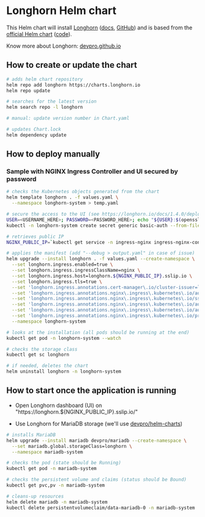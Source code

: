 # Longhorn Helm chart

This Helm chart will install [Longhorn](https://longhorn.io/) ([docs](https://longhorn.io/docs/), [GitHub](https://github.com/longhorn/longhorn))
and is based from the [official Helm chart](https://longhorn.io/docs/1.4.0/deploy/install/install-with-helm/) ([code](https://github.com/longhorn/charts)).

Know more about Longhorn: [devpro.github.io](https://devpro.github.io/rancher-ecosystem/docs/longhorn.html)

## How to create or update the chart

```bash
# adds helm chart repository
helm repo add longhorn https://charts.longhorn.io
helm repo update

# searches for the latest version
helm search repo -l longhorn

# manual: update version number in Chart.yaml

# updates Chart.lock
helm dependency update
```

## How to deploy manually

### Sample with NGINX Ingress Controller and UI secured by password

```bash
# checks the Kubernetes objects generated from the chart
helm template longhorn . -f values.yaml \
  --namespace longhorn-system > temp.yaml

# secure the access to the UI (see https://longhorn.io/docs/1.4.0/deploy/accessing-the-ui/longhorn-ingress/)
USER=<USERNAME_HERE>; PASSWORD=<PASSWORD_HERE>; echo "${USER}:$(openssl passwd -stdin -apr1 <<< ${PASSWORD})" >> auth
kubectl -n longhorn-system create secret generic basic-auth --from-file=auth

# retrieves public IP
NGINX_PUBLIC_IP=`kubectl get service -n ingress-nginx ingress-nginx-controller --output jsonpath='{.status.loadBalancer.ingress[0].ip}'`

# applies the manifest (add "--debug > output.yaml" in case of issue)
helm upgrade --install longhorn . -f values.yaml --create-namespace \
  --set longhorn.ingress.enabled=true \
  --set longhorn.ingress.ingressClassName=nginx \
  --set longhorn.ingress.host=longhorn.${NGINX_PUBLIC_IP}.sslip.io \
  --set longhorn.ingress.tls=true \
  --set 'longhorn.ingress.annotations.cert-manager\.io/cluster-issuer=letsencrypt-prod' \
  --set 'longhorn.ingress.annotations.nginx\.ingress\.kubernetes\.io/auth-type=basic' \
  --set 'longhorn.ingress.annotations.nginx\.ingress\.kubernetes\.io/ssl-redirect="false"' \
  --set 'longhorn.ingress.annotations.nginx\.ingress\.kubernetes\.io/auth-secret=basic-auth' \
  --set 'longhorn.ingress.annotations.nginx\.ingress\.kubernetes\.io/auth-realm="Authentication Required "' \
  --set 'longhorn.ingress.annotations.nginx\.ingress\.kubernetes\.io/proxy-body-size=10000m' \
  --namespace longhorn-system

# looks at the installation (all pods should be running at the end)
kubectl get pod -n longhorn-system --watch

# checks the storage class
kubectl get sc longhorn

# if needed, deletes the chart
helm uninstall longhorn -n longhorn-system
```

## How to start once the application is running

- Open Longhorn dashboard (UI) on "https://longhorn.${NGINX_PUBLIC_IP}.sslip.io/"

- Use Longhorn for MariaDB storage (we'll use [devpro/helm-charts](https://github.com/devpro/helm-charts/blob/main/charts/mariadb/README.md))

```bash
# installs MariaDB
helm upgrade --install mariadb devpro/mariadb --create-namespace \
  --set mariadb.global.storageClass=longhorn \
  --namespace mariadb-system

# checks the pod (state should be Running)
kubectl get pod -n mariadb-system

# checks the persistent volume and claims (status should be Bound)
kubectl get pvc,pv -n mariadb-system

# cleans-up resources
helm delete mariadb -n mariadb-system
kubectl delete persistentvolumeclaim/data-mariadb-0 -n mariadb-system
```
